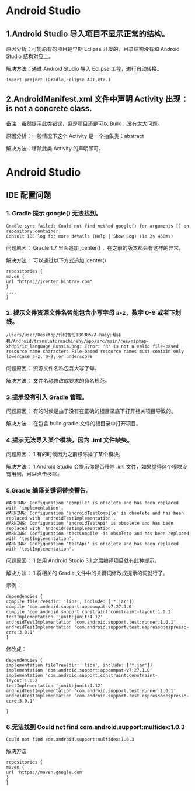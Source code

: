 #  Android Studio

## 1.Android Studio 导入项目不显示正常的结构。

原因分析：可能原有的项目是早期 Eclipse 开发的。目录结构没有和 Android Studio 结构对应上。

解决方法：通过 Android Studio 导入 Eclipse 工程，进行自动转换。

```
Import project (Gradle,Eclipse ADT,etc.)
```

## 2.AndroidManifest.xml 文件中声明 Activity 出现：is not a concrete class.

备注：虽然提示此类错误，但是项目还是可以 Build，没有太大问题。

原因分析：一般情况下这个 Activity 是一个抽象类：abstract

解决方法：移除此类 Activity 的声明即可。




# Android Studio

## IDE 配置问题

### 1. Gradle 提示 google() 无法找到。

```
Gradle sync failed: Could not find method google() for arguments [] on repository container.
Consult IDE log for more details (Help | Show Log) (1m 2s 468ms)
```

问题原因：
Gradle 1.7 里面追加  jcenter() ，在之前的版本都会有这样的异常。

解决方法：
可以通过以下方式追加 jcenter()

```
repositories {
maven {
url "https://jcenter.bintray.com"
}
....
}
```

### 2. 提示文件资源文件名智能包含小写字母 a-z，数字 0-9 或者下划线。

```
/Users/user/Desktop/代码备份180305/A-haiyu翻译机/Android/translatormachinehy/app/src/main/res/mipmap-xhdpi/ic_language_Russia.png: Error: 'R' is not a valid file-based resource name character: File-based resource names must contain only lowercase a-z, 0-9, or underscore
```

问题原因：
资源文件名称包含大写字母。

解决方法：
文件名称修改成要求的命名规范。

### 3.提示没有引入 Gradle 管理。

问题原因：
有的时候是由于没有在正确的根目录底下打开相关项目导致的。

解决方法：
在包含 build.gradle 文件的根目录中打开项目。


### 4.提示无法导入某个模块，因为 .iml 文件缺失。

问题原因：
1.有的时候因为之前移除掉了某个模块。

解决方法：
1.Android Studio 会提示你是否移除 .iml 文件，如果觉得这个模块没有用到，可以点击移除。

### 5.Gradle 编译关键词替换警告。

```
WARNING: Configuration 'compile' is obsolete and has been replaced with 'implementation'.
WARNING: Configuration 'androidTestCompile' is obsolete and has been replaced with 'androidTestImplementation'.
WARNING: Configuration 'androidTestApi' is obsolete and has been replaced with 'androidTestImplementation'.
WARNING: Configuration 'testCompile' is obsolete and has been replaced with 'testImplementation'.
WARNING: Configuration 'testApi' is obsolete and has been replaced with 'testImplementation'.
```

问题原因：
1.使用 Android Studio 3.1 之后编译项目就有此种提示。

解决方法：
1.将相关的 Gradle 文件中的关键词修改成提示的词就行了。

示例：

```
dependencies {
compile fileTree(dir: 'libs', include: ['*.jar'])
compile 'com.android.support:appcompat-v7:27.1.0'
compile 'com.android.support.constraint:constraint-layout:1.0.2'
testImplementation 'junit:junit:4.12'
androidTestImplementation 'com.android.support.test:runner:1.0.1'
androidTestImplementation 'com.android.support.test.espresso:espresso-core:3.0.1'
}

```

修改成：

```
dependencies {
implementation fileTree(dir: 'libs', include: ['*.jar'])
implementation 'com.android.support:appcompat-v7:27.1.0'
implementation 'com.android.support.constraint:constraint-layout:1.0.2'
testImplementation 'junit:junit:4.12'
androidTestImplementation 'com.android.support.test:runner:1.0.1'
androidTestImplementation 'com.android.support.test.espresso:espresso-core:3.0.1'

}
```

### 6.无法找到 Could not find com.android.support:multidex:1.0.3


```
Could not find com.android.support:multidex:1.0.3
```

解决方法

```
repositories {
maven {
url 'https://maven.google.com'
}
}
```


